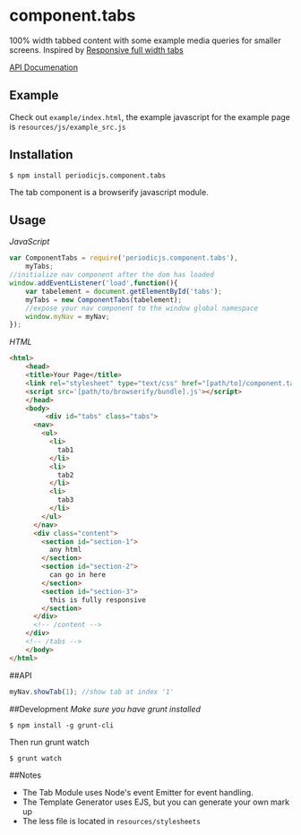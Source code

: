 # component.tabs

100% width tabbed content with some example media queries for smaller screens.
 Inspired by [Responsive full width tabs](http://tympanus.net/codrops/2014/03/21/responsive-full-width-tabs/)

 [API Documenation](https://github.com/typesettin/component.tabs/blob/master/doc/api.md)

## Example

Check out `example/index.html`, the example javascript for the example page is `resources/js/example_src.js`

## Installation

```
$ npm install periodicjs.component.tabs
```

The tab component is a browserify javascript module.

## Usage

*JavaScript*
```javascript
var ComponentTabs = require('periodicjs.component.tabs'),
	myTabs;
//initialize nav component after the dom has loaded
window.addEventListener('load',function(){
	var tabelement = document.getElementById('tabs');
	myTabs = new ComponentTabs(tabelement);
	//expose your nav component to the window global namespace
	window.myNav = myNav;
});
```

*HTML*
```html
<html>
	<head>
  	<title>Your Page</title>
  	<link rel="stylesheet" type="text/css" href="[path/to]/component.tabs.css">
  	<script src='[path/to/browserify/bundle].js'></script>
	</head>
	<body>
		 <div id="tabs" class="tabs">
      <nav>
        <ul>
          <li>
            tab1
          </li>
          <li>
            tab2
          </li>
          <li>
            tab3
          </li>
        </ul>
      </nav>
      <div class="content">
        <section id="section-1">
          any html
        </section>
        <section id="section-2">
          can go in here
        </section>
        <section id="section-3">
          this is fully responsive
        </section>
      </div>
      <!-- /content -->
    </div>
    <!-- /tabs -->
	</body>
</html>
```

##API

```javascript
myNav.showTab(1); //show tab at index '1'
```
##Development
*Make sure you have grunt installed*
```
$ npm install -g grunt-cli
```

Then run grunt watch
```
$ grunt watch
```

##Notes
* The Tab Module uses Node's event Emitter for event handling.
* The Template Generator uses EJS, but you can generate your own mark up
* The less file is located in `resources/stylesheets`